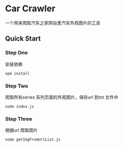 # Car Crawler
一个用来爬取汽车之家网站里汽车外观图片的工具

## Quick Start
### Step One
安装依赖
```
npm install
```
### Step Two
爬取所有series 系列页面的外观图片，保存url 到txt 文件中
```
node index.js
```
### Step Three
根据url 爬取图片
```
node getImgFromUrlList.js
```
